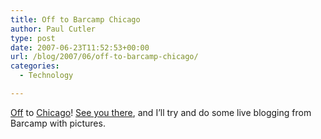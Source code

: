 ```yaml
---
title: Off to Barcamp Chicago
author: Paul Cutler
type: post
date: 2007-06-23T11:52:53+00:00
url: /blog/2007/06/off-to-barcamp-chicago/
categories:
  - Technology

---
```

[Off][1] to [Chicago][2]! [See you there][3], and I&#8217;ll try and do some live blogging from Barcamp with pictures.

 [1]: http://
 [2]: http://slashtard.blogspot.com/2007/05/chicago-gnome-users-unite.html
 [3]: http://barcampchicago.com/
